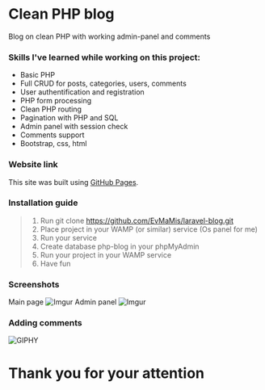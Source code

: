 # Clean PHP blog
Blog on clean PHP with working admin-panel and comments
### Skills I've learned while working on this project:
* Basic PHP
* Full CRUD for posts, categories, users, comments
* User authentification and registration
* PHP form processing
* Clean PHP routing
* Pagination with PHP and SQL
* Admin panel with session check
* Comments support
* Bootstrap, css, html
### Website link
This site was built using [GitHub Pages](https://evmamis.github.io/php-blog/).
### Installation guide
> 1. Run git clone https://github.com/EvMaMis/laravel-blog.git
> 2. Place project in your WAMP (or similar) service (Os panel for me)
> 3. Run your service
> 4. Create database php-blog in your phpMyAdmin
> 5. Run your project in your WAMP service
> 6. Have fun
### Screenshots
Main page
![Imgur](https://i.imgur.com/CmM5slX.png)
Admin panel
![Imgur](https://i.imgur.com/DmMY1lf.png)
### Adding comments
![GIPHY](https://media.giphy.com/media/v1.Y2lkPTc5MGI3NjExaTQ0Y2xlaHJsMnRodXBtY2RkNXhpcTJna3VjaXQ1NDh3OHNobjB6ZiZlcD12MV9pbnRlcm5hbF9naWZfYnlfaWQmY3Q9Zw/fNqbx9Oka2JswJIfPB/giphy.gif)
# Thank you for your attention
